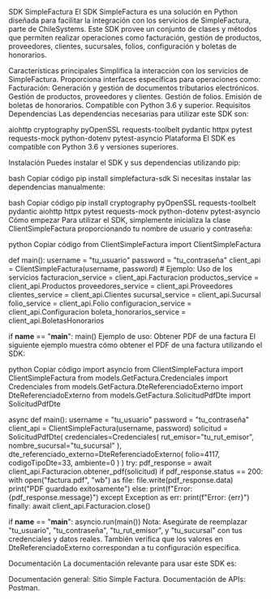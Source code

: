 
SDK SimpleFactura
El SDK SimpleFactura es una solución en Python diseñada para facilitar la integración con los servicios de SimpleFactura, parte de ChileSystems. Este SDK provee un conjunto de clases y métodos que permiten realizar operaciones como facturación, gestión de productos, proveedores, clientes, sucursales, folios, configuración y boletas de honorarios.

Características principales
Simplifica la interacción con los servicios de SimpleFactura.
Proporciona interfaces específicas para operaciones como:
Facturación: Generación y gestión de documentos tributarios electrónicos.
Gestión de productos, proveedores y clientes.
Gestión de folios.
Emisión de boletas de honorarios.
Compatible con Python 3.6 y superior.
Requisitos
Dependencias
Las dependencias necesarias para utilizar este SDK son:

aiohttp
cryptography
pyOpenSSL
requests-toolbelt
pydantic
httpx
pytest
requests-mock
python-dotenv
pytest-asyncio
Plataforma
El SDK es compatible con Python 3.6 y versiones superiores.

Instalación
Puedes instalar el SDK y sus dependencias utilizando pip:

bash
Copiar código
pip install simplefactura-sdk
Si necesitas instalar las dependencias manualmente:

bash
Copiar código
pip install cryptography pyOpenSSL requests-toolbelt pydantic aiohttp httpx pytest requests-mock python-dotenv pytest-asyncio
Cómo empezar
Para utilizar el SDK, simplemente inicializa la clase ClientSimpleFactura proporcionando tu nombre de usuario y contraseña:

python
Copiar código
from ClientSimpleFactura import ClientSimpleFactura

def main():
    username = "tu_usuario"
    password = "tu_contraseña"
    client_api = ClientSimpleFactura(username, password)
    # Ejemplo: Uso de los servicios
    facturacion_service = client_api.Facturacion
    productos_service = client_api.Productos
    proveedores_service = client_api.Proveedores
    clientes_service = client_api.Clientes
    sucursal_service = client_api.Sucursal
    folio_service = client_api.Folio
    configuracion_service = client_api.Configuracion
    boleta_honorarios_service = client_api.BoletasHonorarios

if __name__ == "__main__":
    main()
Ejemplo de uso: Obtener PDF de una factura
El siguiente ejemplo muestra cómo obtener el PDF de una factura utilizando el SDK:

python
Copiar código
import asyncio
from ClientSimpleFactura import ClientSimpleFactura
from models.GetFactura.Credenciales import Credenciales
from models.GetFactura.DteReferenciadoExterno import DteReferenciadoExterno
from models.GetFactura.SolicitudPdfDte import SolicitudPdfDte

async def main():
    username = "tu_usuario"
    password = "tu_contraseña"
    client_api = ClientSimpleFactura(username, password)
    solicitud = SolicitudPdfDte(
        credenciales=Credenciales(
            rut_emisor="tu_rut_emisor",
            nombre_sucursal="tu_sucursal"
        ),
        dte_referenciado_externo=DteReferenciadoExterno(
            folio=4117,
            codigoTipoDte=33,
            ambiente=0
        )
    )
    try:
        pdf_response = await client_api.Facturacion.obtener_pdf(solicitud)
        if pdf_response.status == 200:
            with open("factura.pdf", "wb") as file:
                file.write(pdf_response.data)
            print("PDF guardado exitosamente")
        else:
            print(f"Error: {pdf_response.message}")
    except Exception as err:
        print(f"Error: {err}")
    finally:
        await client_api.Facturacion.close()

if __name__ == "__main__":
    asyncio.run(main())
Nota: Asegúrate de reemplazar "tu_usuario", "tu_contraseña", "tu_rut_emisor", y "tu_sucursal" con tus credenciales y datos reales. También verifica que los valores en DteReferenciadoExterno correspondan a tu configuración específica.

Documentación
La documentación relevante para usar este SDK es:

Documentación general: Sitio Simple Factura.
Documentación de APIs: Postman.
